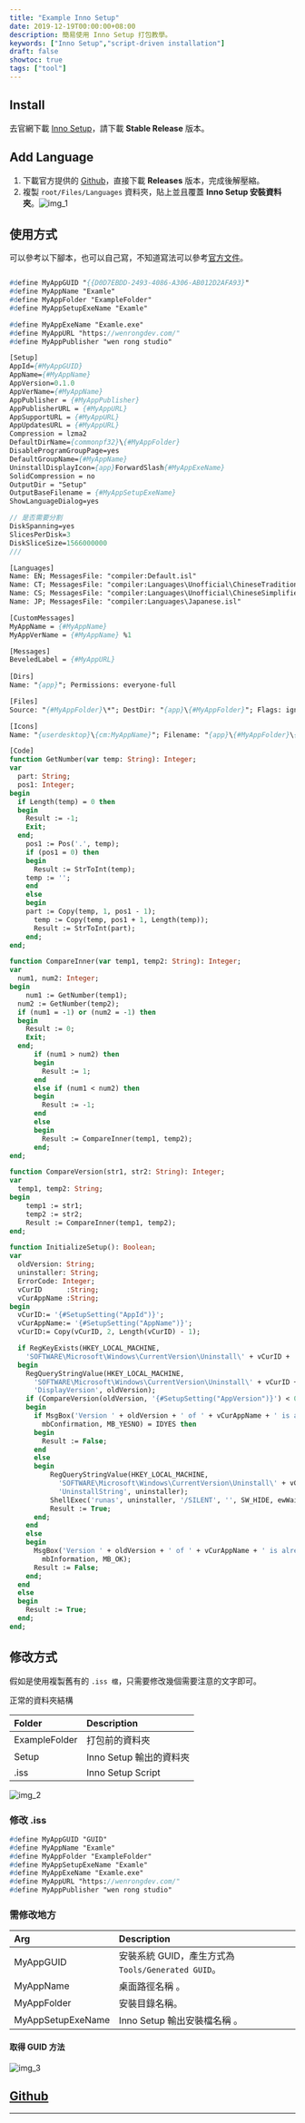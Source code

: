 ```yaml
---
title: "Example Inno Setup"
date: 2019-12-19T00:00:00+08:00
description: 簡易使用 Inno Setup 打包教學。
keywords: ["Inno Setup","script-driven installation"]
draft: false
showtoc: true
tags: ["tool"]
---
```

## Install

去官網下載 [Inno Setup][1]，請下載 **Stable Release** 版本。

## Add Language

1. 下載官方提供的 [Github][2]，直接下載 **Releases** 版本，完成後解壓縮。
2. 複製 `root/Files/Languages` 資料夾，貼上並且覆蓋 **Inno Setup 安裝資料夾**。![img_1]

## 使用方式

可以參考以下腳本，也可以自己寫，不知道寫法可以參考[官方文件][3]。

``` Pascal

#define MyAppGUID "{{D0D7EBDD-2493-4086-A306-AB012D2AFA93}"
#define MyAppName "Examle"
#define MyAppFolder "ExampleFolder"
#define MyAppSetupExeName "Examle"

#define MyAppExeName "Examle.exe"
#define MyAppURL "https://wenrongdev.com/"
#define MyAppPublisher "wen rong studio"

[Setup]
AppId={#MyAppGUID}
AppName={#MyAppName}
AppVersion=0.1.0
AppVerName={#MyAppName}
AppPublisher = {#MyAppPublisher}
AppPublisherURL = {#MyAppURL}
AppSupportURL = {#MyAppURL}
AppUpdatesURL = {#MyAppURL}
Compression = lzma2
DefaultDirName={commonpf32}\{#MyAppFolder}
DisableProgramGroupPage=yes
DefaultGroupName={#MyAppName}
UninstallDisplayIcon={app}ForwardSlash{#MyAppExeName}
SolidCompression = no
OutputDir = "Setup"
OutputBaseFilename = {#MyAppSetupExeName}
ShowLanguageDialog=yes

// 是否需要分割
DiskSpanning=yes
SlicesPerDisk=3
DiskSliceSize=1566000000
///

[Languages]
Name: EN; MessagesFile: "compiler:Default.isl"
Name: CT; MessagesFile: "compiler:Languages\Unofficial\ChineseTraditional.isl"
Name: CS; MessagesFile: "compiler:Languages\Unofficial\ChineseSimplified.isl"
Name: JP; MessagesFile: "compiler:Languages\Japanese.isl"

[CustomMessages]
MyAppName = {#MyAppName}
MyAppVerName = {#MyAppName} %1

[Messages]
BeveledLabel = {#MyAppURL}
  
[Dirs]
Name: "{app}"; Permissions: everyone-full

[Files]
Source: "{#MyAppFolder}\*"; DestDir: "{app}\{#MyAppFolder}"; Flags: ignoreversion recursesubdirs

[Icons]
Name: "{userdesktop}\{cm:MyAppName}"; Filename: "{app}\{#MyAppFolder}\{#MyAppExeName}";

[Code]
function GetNumber(var temp: String): Integer;
var
  part: String;
  pos1: Integer;
begin
  if Length(temp) = 0 then
  begin
    Result := -1;
    Exit;
  end;
    pos1 := Pos('.', temp);
    if (pos1 = 0) then
    begin
      Result := StrToInt(temp);
    temp := '';
    end
    else
    begin
    part := Copy(temp, 1, pos1 - 1);
      temp := Copy(temp, pos1 + 1, Length(temp));
      Result := StrToInt(part);
    end;
end;

function CompareInner(var temp1, temp2: String): Integer;
var
  num1, num2: Integer;
begin
    num1 := GetNumber(temp1);
  num2 := GetNumber(temp2);
  if (num1 = -1) or (num2 = -1) then
  begin
    Result := 0;
    Exit;
  end;
      if (num1 > num2) then
      begin
        Result := 1;
      end
      else if (num1 < num2) then
      begin
        Result := -1;
      end
      else
      begin
        Result := CompareInner(temp1, temp2);
      end;
end;

function CompareVersion(str1, str2: String): Integer;
var
  temp1, temp2: String;
begin
    temp1 := str1;
    temp2 := str2;
    Result := CompareInner(temp1, temp2);
end;

function InitializeSetup(): Boolean;
var
  oldVersion: String;
  uninstaller: String;
  ErrorCode: Integer;
  vCurID      :String;
  vCurAppName :String;
begin
  vCurID:= '{#SetupSetting("AppId")}';
  vCurAppName:= '{#SetupSetting("AppName")}';
  vCurID:= Copy(vCurID, 2, Length(vCurID) - 1);

  if RegKeyExists(HKEY_LOCAL_MACHINE,
    'SOFTWARE\Microsoft\Windows\CurrentVersion\Uninstall\' + vCurID + '_is1') then
  begin
    RegQueryStringValue(HKEY_LOCAL_MACHINE,
      'SOFTWARE\Microsoft\Windows\CurrentVersion\Uninstall\' + vCurID + '_is1',
      'DisplayVersion', oldVersion);
    if (CompareVersion(oldVersion, '{#SetupSetting("AppVersion")}') < 0) then
    begin
      if MsgBox('Version ' + oldVersion + ' of ' + vCurAppName + ' is already installed. Continue to use this old version?',
        mbConfirmation, MB_YESNO) = IDYES then
      begin
        Result := False;
      end
      else
      begin
          RegQueryStringValue(HKEY_LOCAL_MACHINE,
            'SOFTWARE\Microsoft\Windows\CurrentVersion\Uninstall\' + vCurID + '_is1',
            'UninstallString', uninstaller);
          ShellExec('runas', uninstaller, '/SILENT', '', SW_HIDE, ewWaitUntilTerminated, ErrorCode);
          Result := True;
      end;
    end
    else
    begin
      MsgBox('Version ' + oldVersion + ' of ' + vCurAppName + ' is already installed. This installer will exit.',
        mbInformation, MB_OK);
      Result := False;
    end;
  end
  else
  begin
    Result := True;
  end;
end;

```

## 修改方式

假如是使用複製舊有的 `.iss 檔`，只需要修改幾個需要注意的文字即可。

正常的資料夾結構

| Folder      | Description             |
| :---------- | :---------------------- |
| ExampleFolder      | 打包前的資料夾          |
| Setup       | Inno Setup 輸出的資料夾 |
| .iss        | Inno Setup Script       |

![img_2]

### 修改 .iss

``` Pascal
#define MyAppGUID "GUID"
#define MyAppName "Examle"
#define MyAppFolder "ExampleFolder"
#define MyAppSetupExeName "Examle"
#define MyAppExeName "Examle.exe"
#define MyAppURL "https://wenrongdev.com/"
#define MyAppPublisher "wen rong studio"
```

### 需修改地方

| Arg               | Description                                        |
| :---------------- | :------------------------------------------------- |
| MyAppGUID         | 安裝系統 GUID，產生方式為 `Tools/Generated GUID`。 |
| MyAppName         | 桌面路徑名稱  。                                   |
| MyAppFolder       | 安裝目錄名稱。                                     |
| MyAppSetupExeName | Inno Setup 輸出安裝檔名稱 。                       |

#### 取得 GUID 方法

![img_3]

## [Github](https://github.com/Wenrong274/ExampleInnoSetup)

________________________________________________________________________________

[1]:http://www.jrsoftware.org/isinfo.php
[2]:https://github.com/jrsoftware/issrc
[3]:http://www.jrsoftware.org/ishelp/
[img_1]: https://imgur.com/3gD0X18.jpg
[img_2]: https://imgur.com/AXDhz5x.jpg
[img_3]: https://imgur.com/d05PwU1.jpg
